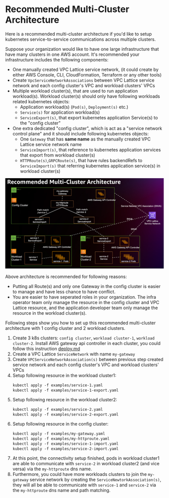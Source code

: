 # Recommended Multi-Cluster Architecture

Here is a recommended multi-cluster architecture if you'd like to setup kubernetes service-to-service communications across multiple clusters.

Suppose your organization would like to have one large infrastructure that have many clusters in one AWS account. It's recommended your infrastructure includes the following components:
- One manually created VPC Lattice service network, (it could create by either AWS Console, CLI, CloudFormation, Terraform or any other tools)
- Create `VpcServiceNetworkAssociations` between VPC Lattice service network and each config cluster's VPC and workload clusters' VPCs
- Multiple workload cluster(s), that are used to run application workload(s). Workload cluster(s) should only have following workloads related kubernetes objects:
  - Application workload(s) (`Pod(s)`, `Deployment(s)` etc.)
  - `Service(s)` for application workload(s)
  - `ServiceExport(s)`, that export kubernetes application Service(s) to the "config cluster"
- One extra dedicated "config cluster", which is act as a "service network control plane" and it should include following kubernetes objects:
  - One `Gateway` that has __same name__ as the manually created VPC Lattice service network name
  - `ServiceImport(s)`, that reference to kubernetes application services that export from workload cluster(s)
  - `HTTPRoute(s)`,`GRPCRoute(s)`, that have rules backendRefs to `ServiceImport(s)` that referring kubernetes application service(s) in workload cluster(s)

![config cluster and multiple workload clusters](../images/multi-cluster.png)


Above architecture is recommended for following reasons:
- Putting all Route(s) and only one Gateway in the config cluster is easier to manage and have less chance to have conflict.
- You are easier to have seperated roles in your organization. The infra operator team only manage the resource in the config cluster and VPC Lattice resource, and the application developer team only manage the resource in the workload cluster(s).



Following steps show you how to set up this recommended multi-cluster architecture with 1 config cluster and 2 workload clusters.
1. Create 3 k8s clusters: `config cluster`, `workload cluster-1`, `workload cluster-2`. Install AWS gateway api controller in each cluster, you could follow this instruction [deploy.md](deploy.md)
1. Create a VPC Lattice `ServiceNetwork` with name `my-gateway`
1. Create `VPCServiceNetworkAssociation(s)` between previous step created service network and each config cluster's VPC and workload clusters' VPCs
1. Setup following resource in the workload cluster1:
    ```
    kubectl apply -f examples/service-1.yaml
    kubectl apply -f examples/service-1-export.yaml
    ```
1. Setup following resource in the workload cluster2:
    ```
    kubectl apply -f examples/service-2.yaml
    kubectl apply -f examples/service-2-export.yaml
    ```
1. Setup following resource in the config cluster:
    ```
    kubectl apply -f examples/my-gateway.yaml
    kubectl apply -f examples/my-httproute.yaml
    kubectl apply -f examples/service-1-import.yaml
    kubectl apply -f examples/service-2-import.yaml
    ```
1. At this point, the connectivity setup finished, pods in workload cluster1 are able to communicate with `service-2` in workload cluster2 (and vice versa) via the `my-httproute` dns name.
1. Furthermore, you could have more workloads clusters to join the `my-gateway` service network by creating the `ServiceNewtorkAssociation(s)`, they will all be able to communicate with `service-1` and `service-2` via the `my-httproute` dns name and path matching.
